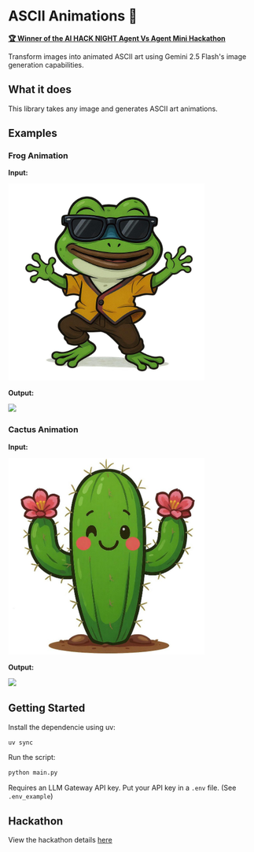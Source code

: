 # ASCII Animations 🎨

**[🏆 Winner of the AI HACK NIGHT Agent Vs Agent Mini Hackathon](https://luma.com/pke5xlr9)**

Transform images into animated ASCII art using Gemini 2.5 Flash's image generation capabilities.

## What it does

This library takes any image and generates ASCII art animations.

## Examples

### Frog Animation
**Input:**

<img src="Examples/Frog.jpg" width="400">

**Output:**

<img src="Examples/Frog%20Ascii%20Animation.gif" width="400">

### Cactus Animation
**Input:**

<img src="Examples/Cactus.jpg" width="400">

**Output:**

<img src="Examples/Cactus%20Ascii%20Animation.gif" width="400">

## Getting Started

Install the dependencie using uv:

```bash
uv sync
```

Run the script:

```bash
python main.py
```

Requires an LLM Gateway API key. Put your API key in a `.env` file. (See `.env_example`)

## Hackathon

View the hackathon details [here](https://luma.com/pke5xlr9)